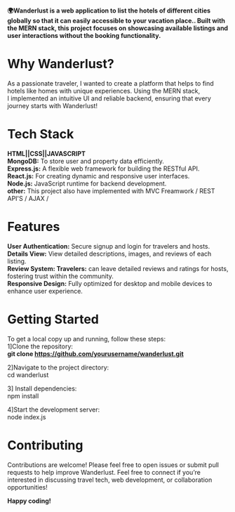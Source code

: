  
**🌍Wanderlust is a web application to list the hotels of different cities globally so that it can easily accessible to
your vacation place.. Built with the MERN stack, this project focuses on showcasing available listings and user interactions
without the booking functionality.**


# Why Wanderlust?
As a passionate traveler, I wanted to create a platform that helps to find hotels like homes with unique experiences. Using the MERN stack,  
I implemented an intuitive UI and reliable backend, ensuring that every journey starts with Wanderlust!  

# Tech Stack
**HTML||CSS||JAVASCRIPT**  
**MongoDB:** To store user and property data efficiently.  
**Express.js:** A flexible web framework for building the RESTful API.  
**React.js:** For creating dynamic and responsive user interfaces.  
**Node.js:** JavaScript runtime for backend development.    
**other:** This project also have implemented with MVC Freamwork / REST API'S / AJAX /  

 # Features  
 **User Authentication:** Secure signup and login for travelers and hosts.  
 **Details View:** View detailed descriptions, images, and reviews of each listing.  
 **Review System: Travelers:** can leave detailed reviews and ratings for hosts, fostering trust within the community.  
 **Responsive Design:** Fully optimized for desktop and mobile devices to enhance user experience.

# Getting Started
To get a local copy up and running, follow these steps:  
1]Clone the repository:   
 **git clone https://github.com/yourusername/wanderlust.git**

2]Navigate to the project directory:  
cd wanderlust

3] Install dependencies:  
npm install

4]Start the development server:  
node index.js

# Contributing
Contributions are welcome! Please feel free to open issues or submit pull requests to help improve Wanderlust.
Feel free to connect if you’re interested in discussing travel tech, web development, or collaboration opportunities!

**Happy coding!**
